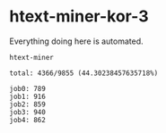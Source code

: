 # htext-miner-kor-3

Everything doing here is automated.

```
htext-miner

total: 4366/9855 (44.30238457635718%)

job0: 789
job1: 916
job2: 859
job3: 940
job4: 862
```